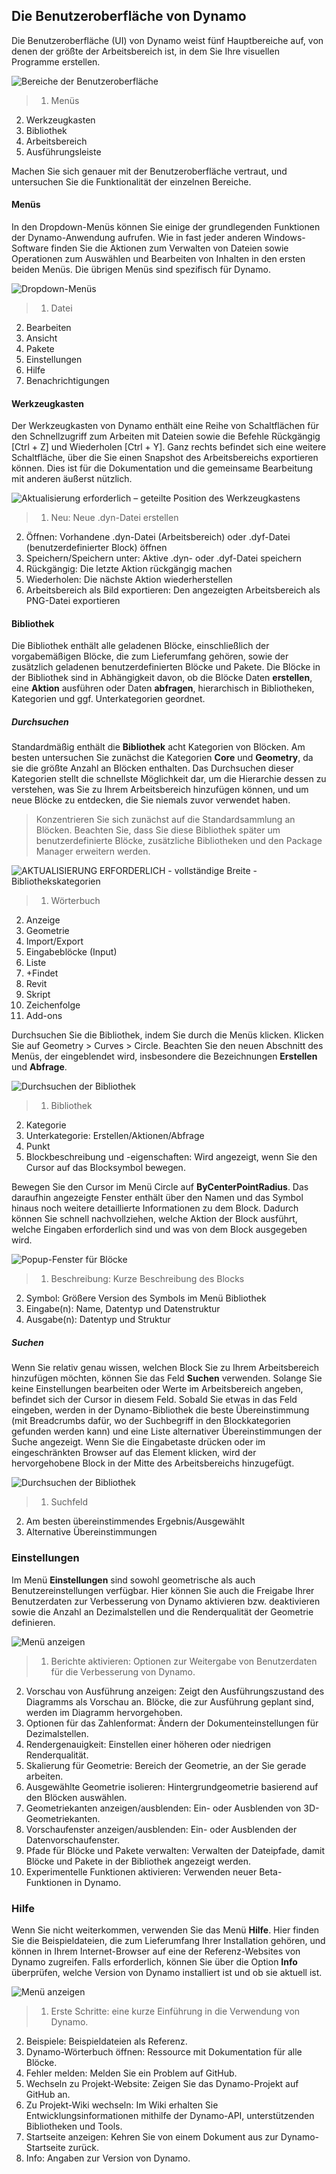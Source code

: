 

## Die Benutzeroberfläche von Dynamo

Die Benutzeroberfläche (UI) von Dynamo weist fünf Hauptbereiche auf, von denen der größte der Arbeitsbereich ist, in dem Sie Ihre visuellen Programme erstellen.

![Bereiche der Benutzeroberfläche](images/2-2/01-UI-Regions.png)

> 1. Menüs
2. Werkzeugkasten
3. Bibliothek
4. Arbeitsbereich
5. Ausführungsleiste

Machen Sie sich genauer mit der Benutzeroberfläche vertraut, und untersuchen Sie die Funktionalität der einzelnen Bereiche.

#### Menüs

In den Dropdown-Menüs können Sie einige der grundlegenden Funktionen der Dynamo-Anwendung aufrufen. Wie in fast jeder anderen Windows-Software finden Sie die Aktionen zum Verwalten von Dateien sowie Operationen zum Auswählen und Bearbeiten von Inhalten in den ersten beiden Menüs. Die übrigen Menüs sind spezifisch für Dynamo.

![Dropdown-Menüs](images/2-2/02-Menus.png)

> 1. Datei
2. Bearbeiten
3. Ansicht
4. Pakete
5. Einstellungen
6. Hilfe
7. Benachrichtigungen

#### Werkzeugkasten

Der Werkzeugkasten von Dynamo enthält eine Reihe von Schaltflächen für den Schnellzugriff zum Arbeiten mit Dateien sowie die Befehle Rückgängig [Ctrl + Z] und Wiederholen [Ctrl + Y]. Ganz rechts befindet sich eine weitere Schaltfläche, über die Sie einen Snapshot des Arbeitsbereichs exportieren können. Dies ist für die Dokumentation und die gemeinsame Bearbeitung mit anderen äußerst nützlich.

![Aktualisierung erforderlich – geteilte Position des Werkzeugkastens](images/2-2/03-Toolbar.png)

> 1. Neu: Neue .dyn-Datei erstellen
2. Öffnen: Vorhandene .dyn-Datei (Arbeitsbereich) oder .dyf-Datei (benutzerdefinierter Block) öffnen
3. Speichern/Speichern unter: Aktive .dyn- oder .dyf-Datei speichern
4. Rückgängig: Die letzte Aktion rückgängig machen
5. Wiederholen: Die nächste Aktion wiederherstellen
6. Arbeitsbereich als Bild exportieren: Den angezeigten Arbeitsbereich als PNG-Datei exportieren

#### Bibliothek

Die Bibliothek enthält alle geladenen Blöcke, einschließlich der vorgabemäßigen Blöcke, die zum Lieferumfang gehören, sowie der zusätzlich geladenen benutzerdefinierten Blöcke und Pakete. Die Blöcke in der Bibliothek sind in Abhängigkeit davon, ob die Blöcke Daten **erstellen**, eine **Aktion** ausführen oder Daten **abfragen**, hierarchisch in Bibliotheken, Kategorien und ggf. Unterkategorien geordnet.

##### Durchsuchen

Standardmäßig enthält die **Bibliothek** acht Kategorien von Blöcken. Am besten untersuchen Sie zunächst die Kategorien **Core** und **Geometry**, da sie die größte Anzahl an Blöcken enthalten. Das Durchsuchen dieser Kategorien stellt die schnellste Möglichkeit dar, um die Hierarchie dessen zu verstehen, was Sie zu Ihrem Arbeitsbereich hinzufügen können, und um neue Blöcke zu entdecken, die Sie niemals zuvor verwendet haben.

> Konzentrieren Sie sich zunächst auf die Standardsammlung an Blöcken. Beachten Sie, dass Sie diese Bibliothek später um benutzerdefinierte Blöcke, zusätzliche Bibliotheken und den Package Manager erweitern werden.

![AKTUALISIERUNG ERFORDERLICH - vollständige Breite - Bibliothekskategorien](images/2-2/04-LibraryCategories.png)

> 1. Wörterbuch
2. Anzeige
3. Geometrie
4. Import/Export
5. Eingabeblöcke (Input)
6. Liste
7. +Findet
8. Revit
9. Skript
10. Zeichenfolge
11. Add-ons

Durchsuchen Sie die Bibliothek, indem Sie durch die Menüs klicken. Klicken Sie auf Geometry > Curves > Circle. Beachten Sie den neuen Abschnitt des Menüs, der eingeblendet wird, insbesondere die Bezeichnungen **Erstellen** und **Abfrage**.

![Durchsuchen der Bibliothek](images/2-2/05-LibraryBrowsing.png)

> 1. Bibliothek
2. Kategorie
3. Unterkategorie: Erstellen/Aktionen/Abfrage
4. Punkt
5. Blockbeschreibung und -eigenschaften: Wird angezeigt, wenn Sie den Cursor auf das Blocksymbol bewegen.

Bewegen Sie den Cursor im Menü Circle auf **ByCenterPointRadius**. Das daraufhin angezeigte Fenster enthält über den Namen und das Symbol hinaus noch weitere detaillierte Informationen zu dem Block. Dadurch können Sie schnell nachvollziehen, welche Aktion der Block ausführt, welche Eingaben erforderlich sind und was von dem Block ausgegeben wird.

![Popup-Fenster für Blöcke](images/2-2/06-NodePopup.png)

> 1. Beschreibung: Kurze Beschreibung des Blocks
2. Symbol: Größere Version des Symbols im Menü Bibliothek
3. Eingabe(n): Name, Datentyp und Datenstruktur
4. Ausgabe(n): Datentyp und Struktur

##### Suchen

Wenn Sie relativ genau wissen, welchen Block Sie zu Ihrem Arbeitsbereich hinzufügen möchten, können Sie das Feld **Suchen** verwenden. Solange Sie keine Einstellungen bearbeiten oder Werte im Arbeitsbereich angeben, befindet sich der Cursor in diesem Feld. Sobald Sie etwas in das Feld eingeben, werden in der Dynamo-Bibliothek die beste Übereinstimmung (mit Breadcrumbs dafür, wo der Suchbegriff in den Blockkategorien gefunden werden kann) und eine Liste alternativer Übereinstimmungen der Suche angezeigt. Wenn Sie die Eingabetaste drücken oder im eingeschränkten Browser auf das Element klicken, wird der hervorgehobene Block in der Mitte des Arbeitsbereichs hinzugefügt.

![Durchsuchen der Bibliothek](images/2-2/07-LibrarySearching.png)

> 1. Suchfeld
2. Am besten übereinstimmendes Ergebnis/Ausgewählt
3. Alternative Übereinstimmungen

### Einstellungen

Im Menü **Einstellungen** sind sowohl geometrische als auch Benutzereinstellungen verfügbar. Hier können Sie auch die Freigabe Ihrer Benutzerdaten zur Verbesserung von Dynamo aktivieren bzw. deaktivieren sowie die Anzahl an Dezimalstellen und die Renderqualität der Geometrie definieren.

![Menü anzeigen](images/2-2/08-Settings.png)

> 1. Berichte aktivieren: Optionen zur Weitergabe von Benutzerdaten für die Verbesserung von Dynamo.
2. Vorschau von Ausführung anzeigen: Zeigt den Ausführungszustand des Diagramms als Vorschau an. Blöcke, die zur Ausführung geplant sind, werden im Diagramm hervorgehoben.
3. Optionen für das Zahlenformat: Ändern der Dokumenteinstellungen für Dezimalstellen.
4. Rendergenauigkeit: Einstellen einer höheren oder niedrigen Renderqualität.
5. Skalierung für Geometrie: Bereich der Geometrie, an der Sie gerade arbeiten.
6. Ausgewählte Geometrie isolieren: Hintergrundgeometrie basierend auf den Blöcken auswählen.
7. Geometriekanten anzeigen/ausblenden: Ein- oder Ausblenden von 3D-Geometriekanten.
8. Vorschaufenster anzeigen/ausblenden: Ein- oder Ausblenden der Datenvorschaufenster.
9. Pfade für Blöcke und Pakete verwalten: Verwalten der Dateipfade, damit Blöcke und Pakete in der Bibliothek angezeigt werden.
10. Experimentelle Funktionen aktivieren: Verwenden neuer Beta-Funktionen in Dynamo.

### Hilfe

Wenn Sie nicht weiterkommen, verwenden Sie das Menü **Hilfe**. Hier finden Sie die Beispieldateien, die zum Lieferumfang Ihrer Installation gehören, und können in Ihrem Internet-Browser auf eine der Referenz-Websites von Dynamo zugreifen. Falls erforderlich, können Sie über die Option **Info** überprüfen, welche Version von Dynamo installiert ist und ob sie aktuell ist.

![Menü anzeigen](images/2-2/09-Help.png)

> 1. Erste Schritte: eine kurze Einführung in die Verwendung von Dynamo.
2. Beispiele: Beispieldateien als Referenz.
3. Dynamo-Wörterbuch öffnen: Ressource mit Dokumentation für alle Blöcke.
4. Fehler melden: Melden Sie ein Problem auf GitHub.
5. Wechseln zu Projekt-Website: Zeigen Sie das Dynamo-Projekt auf GitHub an.
6. Zu Projekt-Wiki wechseln: Im Wiki erhalten Sie Entwicklungsinformationen mithilfe der Dynamo-API, unterstützenden Bibliotheken und Tools.
7. Startseite anzeigen: Kehren Sie von einem Dokument aus zur Dynamo-Startseite zurück.
8. Info: Angaben zur Version von Dynamo.

